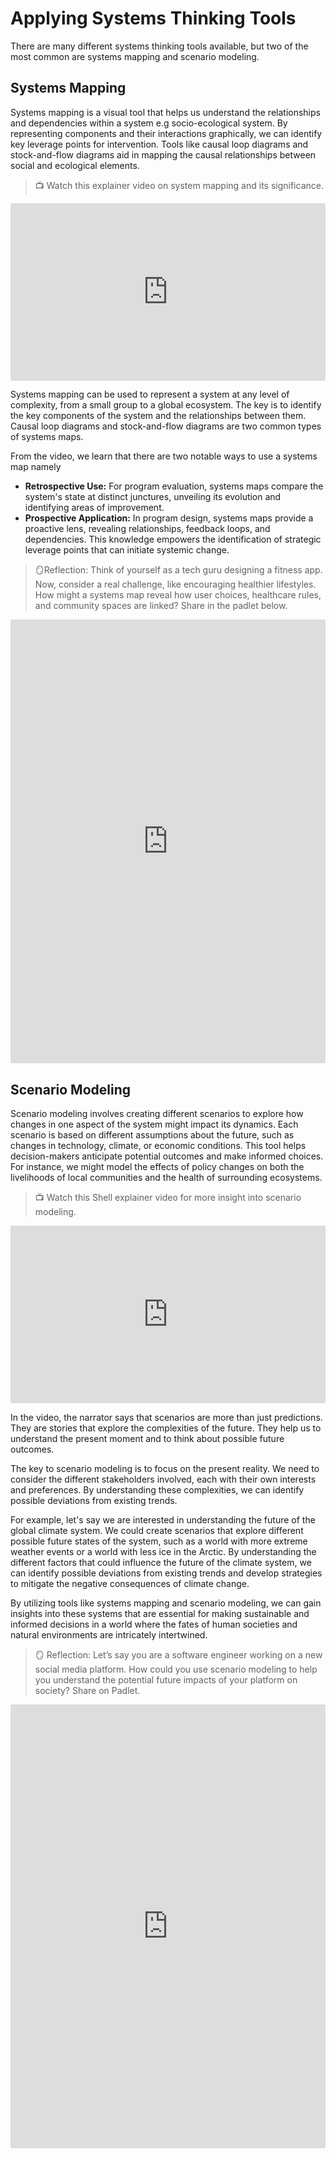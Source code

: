 # Applying Systems Thinking Tools

There are many different systems thinking tools available, but two of the most common are systems mapping and scenario modeling.

## Systems Mapping

Systems mapping is a visual tool that helps us understand the relationships and dependencies within a system e.g socio-ecological system. By representing components and their interactions graphically, we can identify key leverage points for intervention. Tools like causal loop diagrams and stock-and-flow diagrams aid in mapping the causal relationships between social and ecological elements.

> 📺 Watch this explainer video on system mapping and its significance.

<div style="position: relative; padding-bottom: 56.25%; height: 0;"><iframe src="https://www.youtube.com/embed/fXxFz-Tr6Zg?si=O6T8rdNdDOLjLvwD" title="YouTube video player" frameborder="0" allow="accelerometer; autoplay; clipboard-write; encrypted-media; gyroscope; picture-in-picture" allowfullscreen style="position: absolute; top: 0; left: 0; width: 100%; height: 100%;"></iframe></div>

Systems mapping can be used to represent a system at any level of complexity, from a small group to a global ecosystem. The key is to identify the key components of the system and the relationships between them. Causal loop diagrams and stock-and-flow diagrams are two common types of systems maps.

From the video, we learn that there are two notable ways to use a systems map namely

- **Retrospective Use:** For program evaluation, systems maps compare the system's state at distinct junctures, unveiling its evolution and identifying areas of improvement.
- **Prospective Application:** In program design, systems maps provide a proactive lens, revealing relationships, feedback loops, and dependencies. This knowledge empowers the identification of strategic leverage points that can initiate systemic change.

> 🪞Reflection: Think of yourself as a tech guru designing a fitness app. Now, consider a real challenge, like encouraging healthier lifestyles. How might a systems map reveal how user choices, healthcare rules, and community spaces are linked? Share in the padlet below.

<div style="border:1px solid rgba(0,0,0,0.1);border-radius:2px;box-sizing:border-box;overflow:hidden;position:relative;width:100%;background:#F4F4F4"><iframe src="https://padlet.com/embed/8baextyt9bxzq75t" frameborder="0" allow="camera;microphone;geolocation" style="width:100%;height:708px;display:block;padding:0;margin:0"></iframe></div>

## Scenario Modeling

Scenario modeling involves creating different scenarios to explore how changes in one aspect of the system might impact its dynamics. Each scenario is based on different assumptions about the future, such as changes in technology, climate, or economic conditions. This tool helps decision-makers anticipate potential outcomes and make informed choices. For instance, we might model the effects of policy changes on both the livelihoods of local communities and the health of surrounding ecosystems.

> 📺 Watch this Shell explainer video for more insight into scenario modeling.

<div style="position: relative; padding-bottom: 56.25%; height: 0;"><iframe src="https://www.youtube.com/embed/l4MDcGYif4k" title="YouTube video player" frameborder="0" allow="accelerometer; autoplay; clipboard-write; encrypted-media; gyroscope; picture-in-picture" allowfullscreen style="position: absolute; top: 0; left: 0; width: 100%; height: 100%;"></iframe></div>

In the video, the narrator says that scenarios are more than just predictions. They are stories that explore the complexities of the future. They help us to understand the present moment and to think about possible future outcomes.

The key to scenario modeling is to focus on the present reality. We need to consider the different stakeholders involved, each with their own interests and preferences. By understanding these complexities, we can identify possible deviations from existing trends.

For example, let's say we are interested in understanding the future of the global climate system. We could create scenarios that explore different possible future states of the system, such as a world with more extreme weather events or a world with less ice in the Arctic. By understanding the different factors that could influence the future of the climate system, we can identify possible deviations from existing trends and develop strategies to mitigate the negative consequences of climate change.

By utilizing tools like systems mapping and scenario modeling, we can gain insights into these systems that are essential for making sustainable and informed decisions in a world where the fates of human societies and natural environments are intricately intertwined.

> 🪞 Reflection: Let’s say you are a software engineer working on a new social media platform. How could you use scenario modeling to help you understand the potential future impacts of your platform on society? Share on Padlet.

<div style="border:1px solid rgba(0,0,0,0.1);border-radius:2px;box-sizing:border-box;overflow:hidden;position:relative;width:100%;background:#F4F4F4"><iframe src="https://padlet.com/embed/xoqll3jb9czehcd7" frameborder="0" allow="camera;microphone;geolocation" style="width:100%;height:708px;display:block;padding:0;margin:0"></iframe></div>
